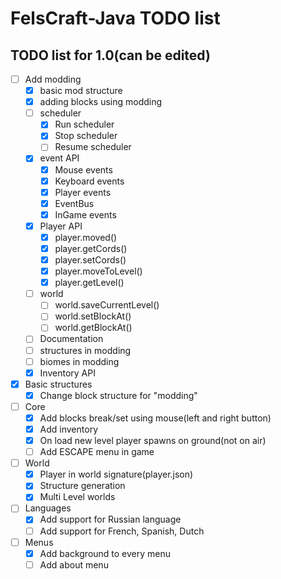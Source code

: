 # FelsCraft-Java TODO list

## TODO list for 1.0(can be edited)
- [ ] Add modding
    - [x] basic mod structure
    - [x] adding blocks using modding
    - [ ] scheduler
      - [x] Run scheduler
      - [x] Stop scheduler
      - [ ] Resume scheduler
    - [x] event API
      - [x] Mouse events
      - [x] Keyboard events
      - [x] Player events
      - [x] EventBus
      - [x] InGame events
    - [x] Player API
      - [x] player.moved()
      - [x] player.getCords()
      - [x] player.setCords()
      - [x] player.moveToLevel()
      - [x] player.getLevel()
    - [ ] world
      - [ ] world.saveCurrentLevel()
      - [ ] world.setBlockAt()
      - [ ] world.getBlockAt()
    - [ ] Documentation
    - [ ] structures in modding
    - [ ] biomes in modding
    - [x] Inventory API
- [x] Basic structures
    - [x] Change block structure for "modding"
- [ ] Core
    - [x] Add blocks break/set using mouse(left and right button)
    - [x] Add inventory
    - [x] On load new level player spawns on ground(not on air)
    - [ ] Add ESCAPE menu in game
- [ ] World
    - [x] Player in world signature(player.json)
    - [x] Structure generation
    - [x] Multi Level worlds
- [ ] Languages
    - [x] Add support for Russian language
    - [ ] Add support for French, Spanish, Dutch
- [ ] Menus
    - [x] Add background to every menu
    - [ ] Add about menu